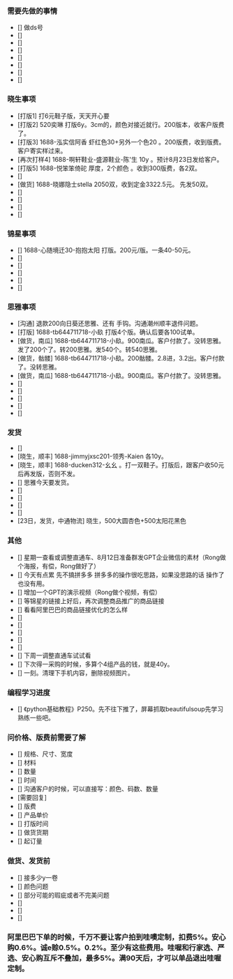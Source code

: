### 需要先做的事情
- [] 做ds号
- [] 
- [] 
- [] 
- [] 
- [] 
- [] 
- [] 

### 晓生事项
- [打版1] 打6元鞋子版，天天开心要
- [打版2] 520奕琳 打版6y。3cm的，颜色对接近就行。200版本，收客户版费了。 
- [打版3] 1688-泓实信阿香 虾红色30+另外一个色20 。200版费，收到版费。客户寄实样过来。
- [再次打样4] 1688-啊轩鞋业-盛源鞋业-陈'生 10y 。预计8月23日发给客户。
- [打版5] 1688-悦笨笨倚砣 厚度，2个颜色 。收到300版费，各2双。
- [] 
- [做货] 1688-晓娜隐士stella 2050双，收到定金3322.5元。 先发50双。
- [] 
- [] 
- [] 
- [] 


### 锦星事项
- [] 1688-心随境迁30-抱抱太阳 打版。200元/版。一条40-50元。
- [] 
- [] 
- [] 
- [] 
- [] 



### 思雅事项
- [沟通] 退款200向日葵还思雅、还有 手钩。沟通潮州顺丰退件问题。
- [打版] 1688-tb644711718-小镹 打版4个版。确认后要各100试单。
- [做货，南瓜] 1688-tb644711718-小镹。900南瓜。客户付款了。没转思雅。发了200个了。转200思雅。发540个。转540思雅。
- [做货，骷髅] 1688-tb644711718-小镹。200骷髅。2.8进，3.2出。客户付款了。没转思雅。
- [做货，南瓜] 1688-tb644711718-小镹。900南瓜。客户付款了。没转思雅。
- [] 
- [] 
- [] 
- [] 
- [] 




### 发货
- [] 
- [晓生，顺丰] 1688-jimmyjxsc201-领秀-Kaien 各10y。 
- [晓生，顺丰]  1688-ducken312-幺幺 。打一双鞋子。打版后，跟客户收50元后再发版，否则不发。
- [] 思雅今天要发货。
- [] 
- [] 
- [] 
- [] 
- [23日，发货，中通物流] 晓生，500大圆杏色+500太阳花黑色 







### 其他
- [] 星期一查看或调整直通车、8月12日准备群发GPT企业微信的素材（Rong做个海报，有偿，Rong做好了）
- [] 今天有点累 先不搞拼多多 拼多多的操作很吃思路，如果没思路的话 操作了也没有用。
- [] 增加一个GPT的演示视频（Rong做个视频，有偿）
- [] 等锦星的链接上好后，再次调整商品推广的商品链接
- [] 看看阿里巴巴的商品链接优化的怎么样
- [] 
- [] 
- [] 
- [] 
- [] 
- [] 下周一调整直通车试试看
- [] 下次得一采购的时候，多算个4组产品的钱，就是40y。
- [] 一刻。清理下手机内容，删除视频图片。



### 编程学习进度
- [] 《python基础教程》P250。先不往下推了，屏幕抓取beautifulsoup先学习熟练一些吧。






















### 问价格、版费前需要了解
- [] 规格、尺寸、宽度
- [] 材料
- [] 数量
- [] 时间
- [] 沟通客户的时候，可以直接写：颜色、码数、数量
- [需要回复] 
- [] 版费
- [] 产品单价
- [] 打版时间
- [] 做货货期
- [] 起订量



### 做货、发货前
- [] 接多少y一卷
- [] 颜色问题
- [] 部分可能的瑕疵或者不完美问题
- []
- [] 
- []




### 阿里巴巴下单的时候，千万不要让客户拍到哇噢定制，扣费5%。安心购0.6%。诚e赊0.5%。0.2%。至少有这些费用。哇喔和行家选、严选、安心购互斥不叠加，最多5%。满90天后，才可以单品退出哇喔定制。